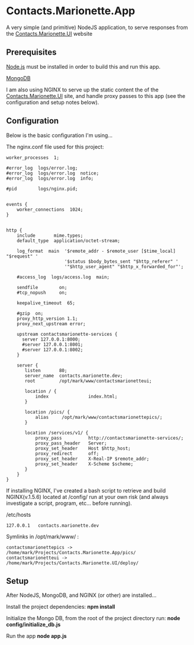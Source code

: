 Contacts.Marionette.App
=======================

A very simple (and primitive) NodeJS application, to serve responses from
the [Contacts.Marionette.UI](https://github.com/mtimmermann/Contacts.Marionette.UI) website


## Prerequisites ##
[Node.js](http://nodejs.org/) must be installed in order to build this and run this app.

[MongoDB](http://www.mongodb.org/)

I am also using NGINX to serve up the static content the of the [Contacts.Marionette.UI](https://github.com/mtimmermann/Contacts.Marionette.UI) site, and handle proxy passes to this app (see the configuration and setup notes below).


## Configuration ##

Below is the basic configuration I'm using...

The nginx.conf file used for this project:
```
worker_processes  1;

#error_log  logs/error.log;
#error_log  logs/error.log  notice;
#error_log  logs/error.log  info;

#pid        logs/nginx.pid;


events {
    worker_connections  1024;
}


http {
    include       mime.types;
    default_type  application/octet-stream;

    log_format  main  '$remote_addr - $remote_user [$time_local] "$request" '
                      '$status $body_bytes_sent "$http_referer" '
                      '"$http_user_agent" "$http_x_forwarded_for"';

    #access_log  logs/access.log  main;

    sendfile        on;
    #tcp_nopush     on;

    keepalive_timeout  65;

    #gzip  on;
    proxy_http_version 1.1;
    proxy_next_upstream error;

    upstream contactsmarionette-services {
      server 127.0.0.1:8000;
      #server 127.0.0.1:8001;
      #server 127.0.0.1:8002;
    }

    server {
       listen       80;
       server_name  contacts.marionette.dev;
       root         /opt/mark/www/contactsmarionetteui;

       location / {
           index               index.html;
       }

       location /pics/ {
           alias     /opt/mark/www/contactsmarionettepics/;
       }

       location /services/v1/ {
           proxy_pass          http://contactsmarionette-services/;
           proxy_pass_header   Server;
           proxy_set_header    Host $http_host;
           proxy_redirect      off;
           proxy_set_header    X-Real-IP $remote_addr;
           proxy_set_header    X-Scheme $scheme;
       }
    }
}
```

If installing NGINX, I've created a bash script to retrieve and build NGINX(v.1.5.6) located at /config/  run at your own risk (and always investigate a script, program, etc... before running).


/etc/hosts
```
127.0.0.1   contacts.marionette.dev
```

Symlinks in /opt/mark/www/ :
```
contactsmarionettepics -> /home/mark/Projects/Contacts.Marionette.App/pics/
contactsmarionetteui -> /home/mark/Projects/Contacts.Marionette.UI/deploy/
```


## Setup ##
After NodeJS, MongoDB, and NGINX (or other) are installed...

Install the project dependencies:
**npm install**

Initialize the Mongo DB, from the root of the project directory run:
**node config/initialize_db.js**

Run the app
**node app.js**

